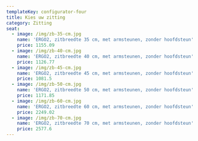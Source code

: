 ```yaml
---
templateKey: configurator-four
title: Kies uw zitting
category: Zitting
seat:
  - image: /img/zb-35-cm.jpg
    name: 'ERGO2, zitbreedte 35 cm, met armsteunen, zonder hoofdsteun'
    price: 1155.09
  - image: /img/zb-40-cm.jpg
    name: 'ERGO2, zitbreedte 40 cm, met armsteunen, zonder hoofdsteun'
    price: 1126.77
  - image: /img/zb-45-cm.jpg
    name: 'ERGO2, zitbreedte 45 cm, met armsteunen, zonder hoofdsteun'
    price: 1081.5
  - image: /img/zb-50-cm.jpg
    name: 'ERGO2, zitbreedte 50 cm, met armsteunen, zonder hoofdsteun'
    price: 1171.85
  - image: /img/zb-60-cm.jpg
    name: 'ERGO2, zitbreedte 60 cm, met armsteunen, zonder hoofdsteun'
    price: 2249.02
  - image: /img/zb-70-cm.jpg
    name: 'ERGO2, zitbreedte 70 cm, met armsteunen, zonder hoofdsteun'
    price: 2577.6
---
```


